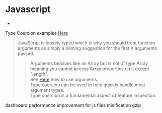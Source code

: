 # Javascript #
-

Type Coercion examples [Here](Javascript/TypeCoercion.html "Type Coercion Examples")
>JavaScript is loosely typed which is why you should treat function arguments as simply a naming suggestion for the first X arguments passed.
>>Arguments behaves like an Array but is not of type Array meaning you cannot access Array properties on it except "length".  
>> See [Here](Javascript/Arguments.html "Effective Use of Arguments") how to use arguments.    
>Type coercion can be used to help quickly handle most argument types.  
>Type coercion is a fundamental aspect of feature inspection.  


dashboard performance improvement for js files
	minification
	gzip